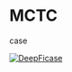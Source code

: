 # MCTC
case


[![DeepFicase](https://i9.ytimg.com/vi/x1Am65Z8tgA/mqdefault.jpg?v=68287b00&sqp=CMD0ocEG&rs=AOn4CLB0v7DUT3K6PbIa4XpYigKUSfswJQ)](https://www.youtube.com/watch?v=HgUtZg6dMHE "DeepFicase")
